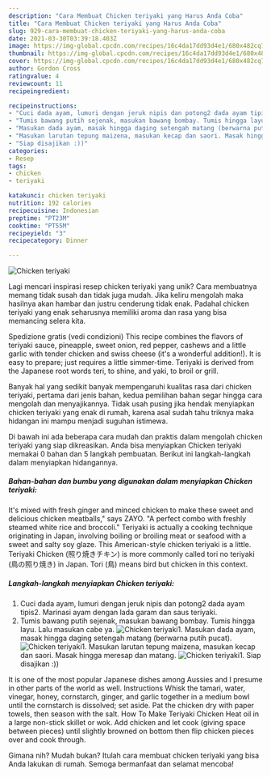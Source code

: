 ```yaml
---
description: "Cara Membuat Chicken teriyaki yang Harus Anda Coba"
title: "Cara Membuat Chicken teriyaki yang Harus Anda Coba"
slug: 929-cara-membuat-chicken-teriyaki-yang-harus-anda-coba
date: 2021-03-30T03:39:18.403Z
image: https://img-global.cpcdn.com/recipes/16c4da17dd93d4e1/680x482cq70/chicken-teriyaki-foto-resep-utama.jpg
thumbnail: https://img-global.cpcdn.com/recipes/16c4da17dd93d4e1/680x482cq70/chicken-teriyaki-foto-resep-utama.jpg
cover: https://img-global.cpcdn.com/recipes/16c4da17dd93d4e1/680x482cq70/chicken-teriyaki-foto-resep-utama.jpg
author: Gordon Cross
ratingvalue: 4
reviewcount: 11
recipeingredient:

recipeinstructions:
- "Cuci dada ayam, lumuri dengan jeruk nipis dan potong2 dada ayam tipis2. Marinasi ayam dengan lada garam dan saus teriyaki."
- "Tumis bawang putih sejenak, masukan bawang bombay. Tumis hingga layu. Lalu masukan cabe ya."
- "Masukan dada ayam, masak hingga daging setengah matang (berwarna putih pucat)."
- "Masukan larutan tepung maizena, masukan kecap dan saori. Masak hingga meresap dan matang."
- "Siap disajikan :))"
categories:
- Resep
tags:
- chicken
- teriyaki

katakunci: chicken teriyaki 
nutrition: 192 calories
recipecuisine: Indonesian
preptime: "PT23M"
cooktime: "PT55M"
recipeyield: "3"
recipecategory: Dinner

---
```



![Chicken teriyaki](https://img-global.cpcdn.com/recipes/16c4da17dd93d4e1/680x482cq70/chicken-teriyaki-foto-resep-utama.jpg)

Lagi mencari inspirasi resep chicken teriyaki yang unik? Cara membuatnya memang tidak susah dan tidak juga mudah. Jika keliru mengolah maka hasilnya akan hambar dan justru cenderung tidak enak. Padahal chicken teriyaki yang enak seharusnya memiliki aroma dan rasa yang bisa memancing selera kita.

Spedizione gratis (vedi condizioni) This recipe combines the flavors of teriyaki sauce, pineapple, sweet onion, red pepper, cashews and a little garlic with tender chicken and swiss cheese (it&#39;s a wonderful addition!). It is easy to prepare; just requires a little simmer-time. Teriyaki is derived from the Japanese root words teri, to shine, and yaki, to broil or grill.

Banyak hal yang sedikit banyak mempengaruhi kualitas rasa dari chicken teriyaki, pertama dari jenis bahan, kedua pemilihan bahan segar hingga cara mengolah dan menyajikannya. Tidak usah pusing jika hendak menyiapkan chicken teriyaki yang enak di rumah, karena asal sudah tahu triknya maka hidangan ini mampu menjadi suguhan istimewa.


Di bawah ini ada beberapa cara mudah dan praktis dalam mengolah chicken teriyaki yang siap dikreasikan. Anda bisa menyiapkan Chicken teriyaki memakai 0 bahan dan 5 langkah pembuatan. Berikut ini langkah-langkah dalam menyiapkan hidangannya.

<!--inarticleads1-->

##### Bahan-bahan dan bumbu yang digunakan dalam menyiapkan Chicken teriyaki:



It&#39;s mixed with fresh ginger and minced chicken to make these sweet and delicious chicken meatballs,&#34; says ZAYO. &#34;A perfect combo with freshly steamed white rice and broccoli.&#34; Teriyaki is actually a cooking technique originating in Japan, involving boiling or broiling meat or seafood with a sweet and salty soy glaze. This American-style chicken teriyaki is a little. Teriyaki Chicken (照り焼きチキン) is more commonly called tori no teriyaki (鳥の照り焼き) in Japan. Tori (鳥) means bird but chicken in this context. 

<!--inarticleads2-->

##### Langkah-langkah menyiapkan Chicken teriyaki:

1. Cuci dada ayam, lumuri dengan jeruk nipis dan potong2 dada ayam tipis2. Marinasi ayam dengan lada garam dan saus teriyaki.
1. Tumis bawang putih sejenak, masukan bawang bombay. Tumis hingga layu. Lalu masukan cabe ya.
<img src="//assets-global.cpcdn.com/assets/icons/button_play-2c75c40dde080a61004c1f40b05d8f140eaff45d7e9e6481dc71c63d2e7c4909.png" alt="Chicken teriyaki">1. Masukan dada ayam, masak hingga daging setengah matang (berwarna putih pucat).
<img src="//assets-global.cpcdn.com/assets/icons/button_play-2c75c40dde080a61004c1f40b05d8f140eaff45d7e9e6481dc71c63d2e7c4909.png" alt="Chicken teriyaki">1. Masukan larutan tepung maizena, masukan kecap dan saori. Masak hingga meresap dan matang.
<img src="//assets-global.cpcdn.com/assets/icons/button_play-2c75c40dde080a61004c1f40b05d8f140eaff45d7e9e6481dc71c63d2e7c4909.png" alt="Chicken teriyaki">1. Siap disajikan :))


It is one of the most popular Japanese dishes among Aussies and I presume in other parts of the world as well. Instructions Whisk the tamari, water, vinegar, honey, cornstarch, ginger, and garlic together in a medium bowl until the cornstarch is dissolved; set aside. Pat the chicken dry with paper towels, then season with the salt. How To Make Teriyaki Chicken Heat oil in a large non-stick skillet or wok. Add chicken and let cook (giving space between pieces) until slightly browned on bottom then flip chicken pieces over and cook through. 

Gimana nih? Mudah bukan? Itulah cara membuat chicken teriyaki yang bisa Anda lakukan di rumah. Semoga bermanfaat dan selamat mencoba!
